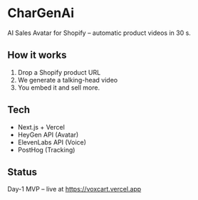 # CharGenAi
AI Sales Avatar for Shopify – automatic product videos in 30 s.

## How it works
1. Drop a Shopify product URL  
2. We generate a talking-head video  
3. You embed it and sell more.

## Tech
- Next.js + Vercel
- HeyGen API (Avatar)
- ElevenLabs API (Voice)
- PostHog (Tracking)

## Status
Day-1 MVP – live at https://voxcart.vercel.app
